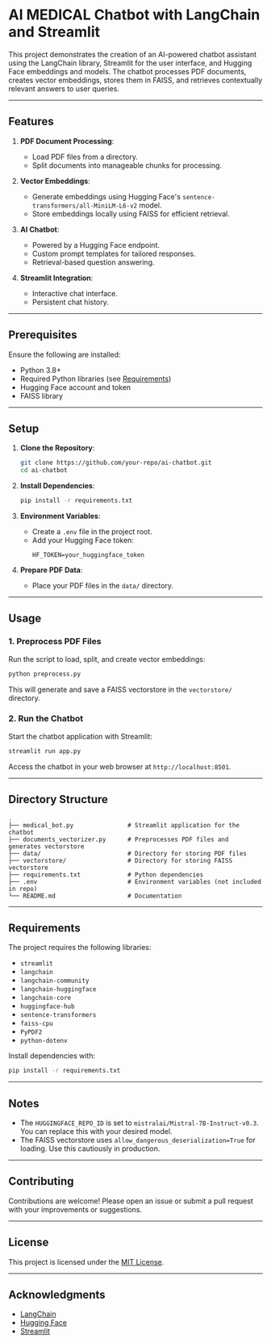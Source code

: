 # AI MEDICAL Chatbot with LangChain and Streamlit

This project demonstrates the creation of an AI-powered chatbot assistant using the LangChain library, Streamlit for the user interface, and Hugging Face embeddings and models. The chatbot processes PDF documents, creates vector embeddings, stores them in FAISS, and retrieves contextually relevant answers to user queries.

---

## Features

1. **PDF Document Processing**:
   - Load PDF files from a directory.
   - Split documents into manageable chunks for processing.

2. **Vector Embeddings**:
   - Generate embeddings using Hugging Face's `sentence-transformers/all-MiniLM-L6-v2` model.
   - Store embeddings locally using FAISS for efficient retrieval.

3. **AI Chatbot**:
   - Powered by a Hugging Face endpoint.
   - Custom prompt templates for tailored responses.
   - Retrieval-based question answering.

4. **Streamlit Integration**:
   - Interactive chat interface.
   - Persistent chat history.

---

## Prerequisites

Ensure the following are installed:
- Python 3.8+
- Required Python libraries (see [Requirements](#requirements))
- Hugging Face account and token
- FAISS library

---

## Setup

1. **Clone the Repository**:
   ```bash
   git clone https://github.com/your-repo/ai-chatbot.git
   cd ai-chatbot
   ```

2. **Install Dependencies**:
   ```bash
   pip install -r requirements.txt
   ```

3. **Environment Variables**:
   - Create a `.env` file in the project root.
   - Add your Hugging Face token:
     ```env
     HF_TOKEN=your_huggingface_token
     ```

4. **Prepare PDF Data**:
   - Place your PDF files in the `data/` directory.

---

## Usage

### 1. Preprocess PDF Files
Run the script to load, split, and create vector embeddings:
```bash
python preprocess.py
```
This will generate and save a FAISS vectorstore in the `vectorstore/` directory.

### 2. Run the Chatbot
Start the chatbot application with Streamlit:
```bash
streamlit run app.py
```

Access the chatbot in your web browser at `http://localhost:8501`.

---

## Directory Structure
```
.
├── medical_bot.py               # Streamlit application for the chatbot
├── documents_vectorizer.py      # Preprocesses PDF files and generates vectorstore
├── data/                        # Directory for storing PDF files
├── vectorstore/                 # Directory for storing FAISS vectorstore
├── requirements.txt             # Python dependencies
├── .env                         # Environment variables (not included in repo)
└── README.md                    # Documentation
```

---

## Requirements

The project requires the following libraries:

- `streamlit`
- `langchain`
- `langchain-community`
- `langchain-huggingface`
- `langchain-core`
- `huggingface-hub`
- `sentence-transformers`
- `faiss-cpu`
- `PyPDF2`
- `python-dotenv`

Install dependencies with:
```bash
pip install -r requirements.txt
```

---

## Notes
- The `HUGGINGFACE_REPO_ID` is set to `mistralai/Mistral-7B-Instruct-v0.3`. You can replace this with your desired model.
- The FAISS vectorstore uses `allow_dangerous_deserialization=True` for loading. Use this cautiously in production.

---

## Contributing
Contributions are welcome! Please open an issue or submit a pull request with your improvements or suggestions.

---

## License
This project is licensed under the [MIT License](LICENSE).

---

## Acknowledgments
- [LangChain](https://langchain.com/)
- [Hugging Face](https://huggingface.co/)
- [Streamlit](https://streamlit.io/)

